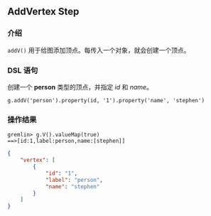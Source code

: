 ## AddVertex Step

### 介绍

`addV()` 用于给图添加顶点。每传入一个对象，就会创建一个顶点。

### DSL 语句

创建一个 **person** 类型的顶点，并指定 *id* 和 *name*。

```gremlin
g.addV('person').property(id, '1').property('name', 'stephen')
```

### 操作结果
```
gremlin> g.V().valueMap(true)
==>[id:1,label:person,name:[stephen]]
```

```json
{
    "vertex": [
        {
            "id": "1",
            "label": "person",
            "name": "stephen"
        }
    ]
}
```
